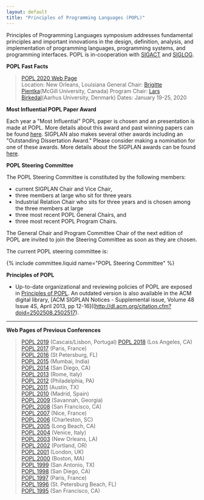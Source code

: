 ```yaml
---
layout: default
title: "Principles of Programming Languages (POPL)"
---
```

Principles of Programming Languages symposium addresses fundamental
principles and important innovations in the design, definition,
analysis, and implementation of programming languages, programming
systems, and programming interfaces. POPL is in-cooperation with
[SIGACT](http://www.acm.org/sigact) and [SIGLOG](http://www.acm.org/siglog).


**POPL Fast Facts**

> [POPL 2020 Web Page](http://popl20.sigplan.org)  
> Location: New Orleans, Louisiana 
> General Chair: [Brigitte Pientka](http://www.cs.mcgill.ca/~bpientka/)(McGill University, Canada) 
> Program Chair: [Lars Birkedal](http://cs.au.dk/~birke/)(Aarhus University, Denmark) 
> Dates: January 19-25, 2020

**Most Influential POPL Paper Award**

Each year a "Most Influential" POPL paper is chosen and an
presentation is made at POPL. More details about this award and
past winning papers can be found [here](/Awards/Conferences/). SIGPLAN
also makes several other awards including an "Outstanding
Dissertation Award." Please consider making a nomination for one of
these awards.  More details about the SIGPLAN awards can be found
[here](/Awards/).

**POPL Steering Committee**

The POPL Steering Committee is constituted by the following members:  

-   current SIGPLAN Chair and Vice Chair,
-   three members at large who sit for three years
-   Industrial Relation Chair who sits for three years and is chosen among the three members at large
-   three most recent POPL General Chairs, and
-   three most recent POPL Program Chairs.

The General Chair and Program Committee Chair of the next edition of POPL are invited to join the Steering Committee as soon as they are chosen.

The current POPL steering committee is:

{% include committee.liquid name="POPL Steering Committee" %}

**Principles of POPL**
 
  * Up-to-date organizational and reviewing policies of POPL are exposed
     in [Principles of POPL](/Conferences/POPL/Principles/).
     An outdated version is also available in the ACM digital library,
     [ACM SIGPLAN Notices - Supplemental issue, Volume 48 Issue 4S, April 2013,
     pp 12-16]((http://dl.acm.org/citation.cfm?doid=2502508.2502517).


----

**Web Pages of Previous Conferences**
> [POPL 2019](http://conf.researchr.org/home/POPL-2019) (Cascais/Lisbon, Portugal)
> [POPL 2018](http://conf.researchr.org/home/POPL-2018) (Los Angeles, CA)  
> [POPL 2017](http://conf.researchr.org/home/POPL-2017) (Paris, France)  
> [POPL 2016](http://conf.researchr.org/home/POPL-2016) (St Petersburg, FL)  
> [POPL 2015](http://popl.mpi-sws.org/2015/) (Mumbai, India)  
> [POPL 2014](http://popl.mpi-sws.org/2014/) (San Diego, CA)  
> [POPL 2013](http://popl.mpi-sws.org/2013/) (Rome, Italy)  
> [POPL 2012](http://www.cse.psu.edu/popl/12/) (Philadelphia, PA)  
> [POPL 2011](http://www.cse.psu.edu/popl/11/) (Austin, TX)  
> [POPL 2010](http://www.cse.psu.edu/popl/10/) (Madrid, Spain)  
> [POPL 2009](http://www.cs.ucsd.edu/popl/09/) (Savannah, Georgia)  
> [POPL 2008](http://www.cs.ucsd.edu/popl/08/) (San Francisco, CA)  
> [POPL 2007](http://www.cs.ucsd.edu/popl/07/) (Nice, France)  
> [POPL 2006](http://www.cs.princeton.edu/~dpw/popl/06/) (Charleston, SC)  
> [POPL 2005](http://www.cs.princeton.edu/~dpw/popl/05/) (Long Beach, CA)  
> [POPL 2004](http://cristal.inria.fr/POPL2004/) (Venice, Italy)  
> [POPL 2003](http://www.cs.berkeley.edu/~aiken/popl03/) (New Orleans, LA)  
> [POPL 2002](http://www.cse.ogi.edu/PacSoft/conf/popl/) (Portland, OR)  
> [POPL 2001](http://www.daimi.au.dk/~popl01/) (London, UK)  
> [POPL 2000](http://www.research.ibm.com/people/w/wegman/POPL.html) (Boston, MA)  
> [POPL 1999](http://www.cs.princeton.edu/~appel/popl99/) (San Antonio, TX)  
> [POPL 1998](http://cm.bell-labs.com/cm/cs/who/dbm/POPL98/index.html) (San Diego, CA)  
> [POPL 1997](http://www.cs.umd.edu/~pugh/popl97/) (Paris, France)  
> [POPL 1996](ftp://parcftp.xerox.com/pub/popl96/popl96.html) (St. Petersburg Beach, FL)  
> [POPL 1995](http://www.cs.wustl.edu/~cytron/popl95.html) (San Francisco, CA)  


